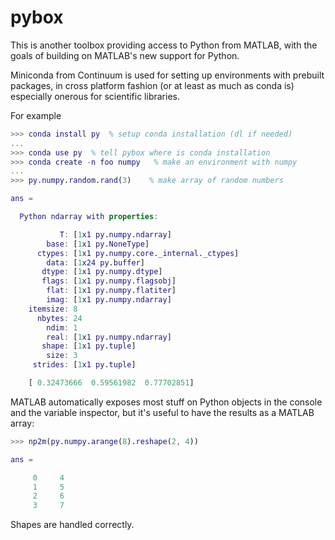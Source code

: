 # pybox

This is another toolbox providing access to Python from MATLAB, with the
goals of building on MATLAB's new support for Python.

Miniconda from Continuum is used for setting up environments with prebuilt
packages, in cross platform fashion (or at least as much as conda is) 
especially onerous for scientific libraries.

For example

```matlab
>>> conda install py  % setup conda installation (dl if needed)
... 
>>> conda use py  % tell pybox where is conda installation
>>> conda create -n foo numpy   % make an environment with numpy
...
>>> py.numpy.random.rand(3)    % make array of random numbers

ans = 

  Python ndarray with properties:

           T: [1x1 py.numpy.ndarray]
        base: [1x1 py.NoneType]
      ctypes: [1x1 py.numpy.core._internal._ctypes]
        data: [1x24 py.buffer]
       dtype: [1x1 py.numpy.dtype]
       flags: [1x1 py.numpy.flagsobj]
        flat: [1x1 py.numpy.flatiter]
        imag: [1x1 py.numpy.ndarray]
    itemsize: 8
      nbytes: 24
        ndim: 1
        real: [1x1 py.numpy.ndarray]
       shape: [1x1 py.tuple]
        size: 3
     strides: [1x1 py.tuple]

    [ 0.32473666  0.59561982  0.77702851]

```

MATLAB automatically exposes most stuff on Python objects in the console
and the variable inspector, but it's useful to have the results as a MATLAB
array:

```matlab
>>> np2m(py.numpy.arange(8).reshape(2, 4))

ans =

     0     4
     1     5
     2     6
     3     7
```

Shapes are handled correctly.
